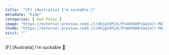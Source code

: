 ```yaml
---
title:  "[F] [Australia] I'm suckable 👅"
metadate: "hide"
categories: [ God Pussy ]
image: "https://external-preview.redd.it/dhjgV3PLhLfFoAXhOHFsGw1xCr-MG1LievoH1CQ-j14.jpg?auto=webp&s=2abf6e7beace2456698c91739ab3817d4c95a48c"
thumb: "https://external-preview.redd.it/dhjgV3PLhLfFoAXhOHFsGw1xCr-MG1LievoH1CQ-j14.jpg?width=1080&crop=smart&auto=webp&s=d822ddf55563c4d74849e52c68f90bc7822455bd"
visit: ""
---
```

[F] [Australia] I'm suckable 👅
